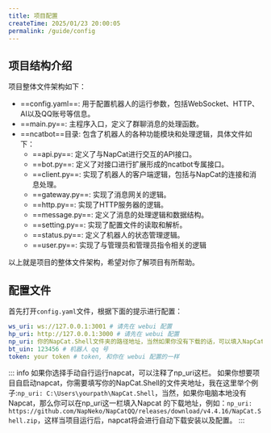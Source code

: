```yaml
---
title: 项目配置
createTime: 2025/01/23 20:00:05
permalink: /guide/config
---
```

## 项目结构介绍
项目整体文件架构如下：

- ==config.yaml==: 用于配置机器人的运行参数，包括WebSocket、HTTP、AI以及QQ账号等信息。
- ==main.py==: 主程序入口，定义了群聊消息的处理函数。
- ==ncatbot==目录: 包含了机器人的各种功能模块和处理逻辑，具体文件如下：
  - ==api.py==: 定义了与NapCat进行交互的API接口。
  - ==bot.py==: 定义了对接口进行扩展形成的ncatbot专属接口。
  - ==client.py==: 实现了机器人的客户端逻辑，包括与NapCat的连接和消息处理。
  - ==gateway.py==: 实现了消息网关的逻辑。
  - ==http.py==: 实现了HTTP服务器的逻辑。
  - ==message.py==: 定义了消息的处理逻辑和数据结构。
  - ==setting.py==: 实现了配置文件的读取和解析。
  - ==status.py==: 定义了机器人的状态管理逻辑。
  - ==user.py==: 实现了与管理员和管理员指令相关的逻辑

以上就是项目的整体文件架构，希望对你了解项目有所帮助。

## 配置文件
首先打开`config.yaml`文件，根据下面的提示进行配置：
```yaml
ws_uri: ws://127.0.0.1:3001 # 请先在 webui 配置
hp_uri: http://127.0.0.1:3000 # 请先在 webui 配置
np_uri: 你的NapCat.Shell文件夹的路径地址，当然如果你没有下载的话，可以填入NapCat.Shell文件的下载地址，他将会自行下载，不过github需要国外网络环境，所以填入网址运行，请提前准备网络环境，否则会下载安装失败。
bt_uin: 123456 # 机器人 qq 号
token: your token # token, 和你在 webui 配置的一样
```

::: info
如果你选择手动自行运行napcat，可以注释了np_uri这栏。
如果你想要项目自启动napcat，你需要填写你的NapCat.Shell的文件夹地址，我在这里举个例子:`np_uri: C:\Users\yourpath\NapCat.Shell`，当然，如果你电脑本地没有Napcat，那么你可以在np_uri这一栏填入Napcat
的下载地址，例如：`np_uri: https://github.com/NapNeko/NapCatQQ/releases/download/v4.4.16/NapCat.Shell.zip`，这样当项目运行后，napcat将会进行自动下载安装以及配置。
:::

